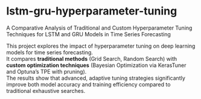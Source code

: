 # lstm-gru-hyperparameter-tuning
A Comparative Analysis of Traditional and Custom Hyperparameter Tuning Techniques for LSTM and GRU Models in Time Series Forecasting

This project explores the impact of hyperparameter tuning on deep learning models for time series forecasting.  
It compares **traditional methods** (Grid Search, Random Search) with **custom optimization techniques** (Bayesian Optimization via KerasTuner and Optuna’s TPE with pruning).  
The results show that advanced, adaptive tuning strategies significantly improve both model accuracy and training efficiency compared to traditional exhaustive searches.
